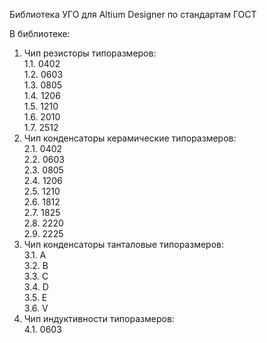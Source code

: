 Библиотека УГО для Altium Designer по стандартам ГОСТ

В библиотеке:
  1. Чип резисторы типоразмеров: <br />
    1.1. 0402 <br />
    1.2. 0603 <br />
    1.3. 0805 <br />
    1.4. 1206 <br />
    1.5. 1210 <br />
    1.6. 2010 <br />
    1.7. 2512 <br />
  2. Чип конденсаторы керамические типоразмеров: <br />
    2.1. 0402 <br />
    2.2. 0603 <br />
    2.3. 0805 <br />
    2.4. 1206 <br />
    2.5. 1210 <br />
    2.6. 1812 <br />
    2.7. 1825 <br />
    2.8. 2220 <br />
    2.9. 2225 <br />
  3. Чип конденсаторы танталовые типоразмеров: <br />
    3.1. A <br />
    3.2. B <br />
    3.3. C <br />
    3.4. D <br />
    3.5. E <br /> 
    3.6. V <br />
  4. Чип индуктивности типоразмеров: <br />
    4.1. 0603 <br />
